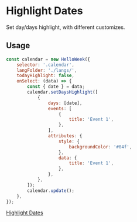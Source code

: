 # Highlight Dates

Set day/days highlight, with different customizes.

## Usage

```js
const calendar = new HelloWeek({
    selector: '.calendar',
    langFolder: './langs/',
    todayHighlight: false,
    onSelect: (data) => {
        const { date } = data;
        calendar.setDaysHighlight([
            {
                days: [date],
                events: [
                    {
                        title: 'Event 1',
                    },
                ],
                attributes: {
                    style: {
                        backgroundColor: '#04f',
                    },
                    data: {
                        title: 'Event 1',
                    },
                },
            },
        ]);
        calendar.update();
    },
});
```

[Highlight Dates](../demos/highlights.html ':include :type=iframe width=100% height=600px')
